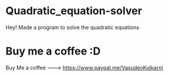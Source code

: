 # Quadratic_equation-solver


Hey! Made a program to solve the quadratic equations


# Buy me a coffee :D


Buy Me a coffee ---> https://www.paypal.me/VasudeoKulkarni
